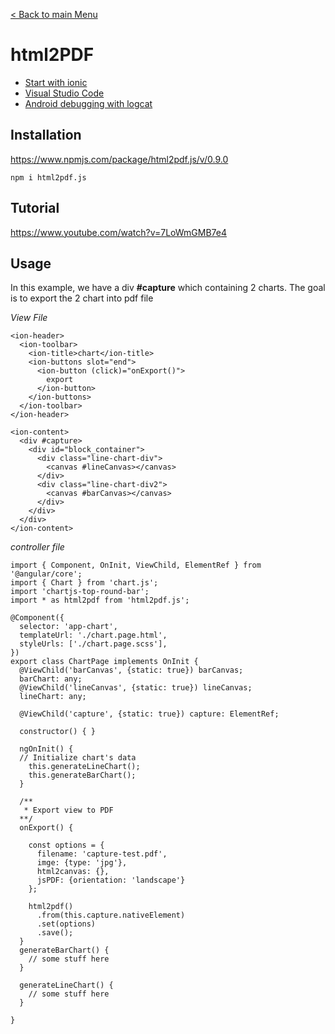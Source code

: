 [< Back to main Menu](https://github.com/gsoulie/Mobile-App-Development/blob/master/ionic2-test.md)    

# html2PDF

* [Start with ionic](#start-with-ionic)  
* [Visual Studio Code](#visual-studio-code)   
* [Android debugging with logcat](#android-debugging-with-logcat)    

## Installation

https://www.npmjs.com/package/html2pdf.js/v/0.9.0

````
npm i html2pdf.js
````

## Tutorial

https://www.youtube.com/watch?v=7LoWmGMB7e4

## Usage

In this example, we have a div **#capture** which containing 2 charts. The goal is to export the 2 chart into pdf file

*View File*

````
<ion-header>
  <ion-toolbar>
    <ion-title>chart</ion-title>
    <ion-buttons slot="end">
      <ion-button (click)="onExport()">
        export
      </ion-button>
    </ion-buttons>
  </ion-toolbar>
</ion-header>

<ion-content>
  <div #capture>
    <div id="block_container">
      <div class="line-chart-div">
        <canvas #lineCanvas></canvas>
      </div>
      <div class="line-chart-div2">
        <canvas #barCanvas></canvas>
      </div>
    </div>
  </div>
</ion-content>

````

*controller file*

````
import { Component, OnInit, ViewChild, ElementRef } from '@angular/core';
import { Chart } from 'chart.js';
import 'chartjs-top-round-bar';
import * as html2pdf from 'html2pdf.js';

@Component({
  selector: 'app-chart',
  templateUrl: './chart.page.html',
  styleUrls: ['./chart.page.scss'],
})
export class ChartPage implements OnInit {
  @ViewChild('barCanvas', {static: true}) barCanvas;
  barChart: any;
  @ViewChild('lineCanvas', {static: true}) lineCanvas;
  lineChart: any;

  @ViewChild('capture', {static: true}) capture: ElementRef;

  constructor() { }

  ngOnInit() {
  // Initialize chart's data
    this.generateLineChart();
    this.generateBarChart();
  }

  /**
   * Export view to PDF
  **/
  onExport() {

    const options = {
      filename: 'capture-test.pdf',
      imge: {type: 'jpg'},
      html2canvas: {},
      jsPDF: {orientation: 'landscape'}
    };

    html2pdf()
      .from(this.capture.nativeElement)
      .set(options)
      .save();
  }
  generateBarChart() {
    // some stuff here
  }

  generateLineChart() {
    // some stuff here
  }

}

````
